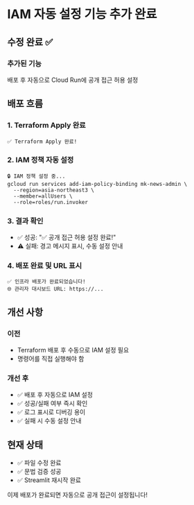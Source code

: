 # IAM 자동 설정 기능 추가 완료

## 수정 완료 ✅

### 추가된 기능
배포 후 자동으로 Cloud Run에 공개 접근 허용 설정

## 배포 흐름

### 1. Terraform Apply 완료
```
✅ Terraform Apply 완료!
```

### 2. IAM 정책 자동 설정
```
🔒 IAM 정책 설정 중...
gcloud run services add-iam-policy-binding mk-news-admin \
  --region=asia-northeast3 \
  --member=allUsers \
  --role=roles/run.invoker
```

### 3. 결과 확인
- ✅ 성공: "✅ 공개 접근 허용 설정 완료!"
- ⚠️ 실패: 경고 메시지 표시, 수동 설정 안내

### 4. 배포 완료 및 URL 표시
```
✅ 인프라 배포가 완료되었습니다!
🌐 관리자 대시보드 URL: https://...
```

## 개선 사항

### 이전
- Terraform 배포 후 수동으로 IAM 설정 필요
- 명령어를 직접 실행해야 함

### 개선 후
- ✅ 배포 후 자동으로 IAM 설정
- ✅ 성공/실패 여부 즉시 확인
- ✅ 로그 표시로 디버깅 용이
- ✅ 실패 시 수동 설정 안내

## 현재 상태
- ✅ 파일 수정 완료
- ✅ 문법 검증 성공
- ✅ Streamlit 재시작 완료

이제 배포가 완료되면 자동으로 공개 접근이 설정됩니다!



